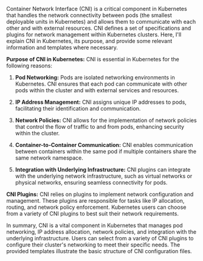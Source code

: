 Container Network Interface (CNI) is a critical component in Kubernetes that handles the network connectivity between pods (the smallest deployable units in Kubernetes) and allows them to communicate with each other and with external resources. CNI defines a set of specifications and plugins for network management within Kubernetes clusters. Here, I'll explain CNI in Kubernetes, its purpose, and provide some relevant information and templates where necessary.

**Purpose of CNI in Kubernetes:**
CNI is essential in Kubernetes for the following reasons:

1. **Pod Networking:** Pods are isolated networking environments in Kubernetes. CNI ensures that each pod can communicate with other pods within the cluster and with external services and resources.

2. **IP Address Management:** CNI assigns unique IP addresses to pods, facilitating their identification and communication.

3. **Network Policies:** CNI allows for the implementation of network policies that control the flow of traffic to and from pods, enhancing security within the cluster.

4. **Container-to-Container Communication:** CNI enables communication between containers within the same pod if multiple containers share the same network namespace.

5. **Integration with Underlying Infrastructure:** CNI plugins can integrate with the underlying network infrastructure, such as virtual networks or physical networks, ensuring seamless connectivity for pods.

**CNI Plugins:**
CNI relies on plugins to implement network configuration and management. These plugins are responsible for tasks like IP allocation, routing, and network policy enforcement. Kubernetes users can choose from a variety of CNI plugins to best suit their network requirements.

In summary, CNI is a vital component in Kubernetes that manages pod networking, IP address allocation, network policies, and integration with the underlying infrastructure. Users can select from a variety of CNI plugins to configure their cluster's networking to meet their specific needs. The provided templates illustrate the basic structure of CNI configuration files.